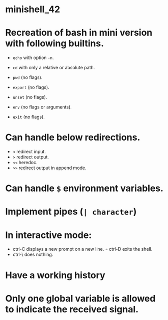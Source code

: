 # minishell_42



# Recreation of bash in mini version with following builtins.
- `echo` with option `-n`.
* `cd` with only a relative or absolute path.
+ `pwd` (no flags).
- `export` (no flags).
* `unset` (no flags).
+ `env` (no flags or arguments).
- `exit` (no flags).

# Can handle below redirections.
- `<` redirect input.
- `>` redirect output.
- `<<` heredoc.
- `>>` redirect output in append mode.

# Can handle `$` environment variables.

# Implement pipes (`| character`)

# In interactive mode:
- ctrl-C displays a new prompt on a new line. ◦ ctrl-D exits the shell.
- ctrl-\ does nothing.

# Have a working history

# Only one global variable is allowed to indicate the received signal.